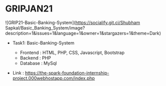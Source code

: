 # GRIPJAN21

![GRIP21-Basic-Banking-System](https://socialify.git.ci/Shubham Sapkal/Basic_Banking_System/image?description=1&issues=1&language=1&owner=1&stargazers=1&theme=Dark)

- Task1: Basic-Banking-System
  - Frontend : HTML, PHP, CSS, Javascript, Bootstrap
  - Backend : PHP
  - Database : MySql
  
- Link : https://the-spark-foundation-internship-project.000webhostapp.com/index.php
